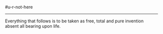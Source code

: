 #u-r-not-here
- --
Everything that follows is to be taken as free, total and pure invention absent all bearing upon life.
